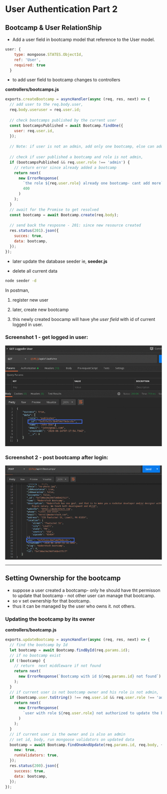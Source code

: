 # User Authentication Part 2

## Bootcamp & User RelationShip

- Add a user field in bootcamp model that reference to the User model.

```javascript
user: {
    type: mongoose.STATES.ObjectId,
    ref: 'User',
    required: true
  }
```

- to add user field to bootcamp changes to controllers

**controllers/bootcamps.js**

```javascript
exports.createBootcamp = asyncHandler(async (req, res, next) => {
  // add user to the req.body.user,
  req.body.useruser = req.user.id;

  // check bootcamps published by the current user
  const bootcampsPublished = await Bootcamp.findOne({
    user: req.user.id,
  });

  // Note: if user is not an admin, add only one bootcamp, else can add any no of bootcamps

  // check if user published a bootcamp and role is not admin,
  if (bootcampsPublished && req.user.role !== 'admin') {
    // return error since already added a bootcamp
    return next(
      new ErrorResponse(
        `the role ${req.user.role} already one bootcamp- cant add more`,
        400
      )
    );
  }
  // await for the Promise to get resolved
  const bootcamp = await Bootcamp.create(req.body);

  // send back the resposne - 201: since new resource created
  res.status(201).json({
    succes: true,
    data: bootcamp,
  });
});
```

- later update the database seeder ie, **seeder.js**

* delete all current data

```bash
node seeder -d
```

In postman,

1. register new user

2. later, create new bootcamp

3. this newly created boocamp will have yhe _user field_ with id of current logged in user.

### Screenshot 1 - get logged in user:

![image](./screenshots/imageedit_2_5795774125.png 'image')

### Screenshot 2 - post bootcamp after login:

![image](./screenshots/imageedit_5_9486120982.png 'image')

---

## Setting Ownership for the bootcamp

- suppose a user created a bootcamp- only he should have tht permisson to update that bootcamp - not other user can manage that bootcamp.
- so v set ownership for that bootcamp.
- thus it can be managed by the user who owns it. not others.

### Updating the bootcamp by its owner

**controllers/bootcamp.js**

```javascript
exports.updateBootcamp = asyncHandler(async (req, res, next) => {
  // find the bootcamp by Id
  let bootcamp = await Bootcamp.findById(req.params.id);
  // if no bootcamp exist
  if (!bootcamp) {
    // return  next middleware if not found
    return next(
      new ErrorResponse(`Bootcamp with id ${req.params.id} not found`)
    );
  }
  // if current user is not bootcamp owner and his role is not admin,
  if (bootcamp.user.toString() !== req.user.id && req.user.role !== 'admin') {
    return next(
      new ErrorResponse(
        `user with role ${req.user.role} not authorized to update the bootcamp`
      )
    );
  }
  // if current user is the owner and is also an admin
  // set id, body, run mongoose validators on updated data
  bootcamp = await Bootcamp.findOneAndUpdate(req.params.id, req.body, {
    new: true,
    runValidators: true,
  });
  res.status(200).json({
    success: true,
    data: bootcamp,
  });
});
```
